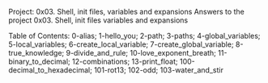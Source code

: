 Project: 0x03. Shell, init files, variables and expansions 
Answers to the project 0x03. Shell, init files variables and expansions

Table of Contents:
0-alias; 
1-hello_you; 
2-path; 
3-paths; 
4-global_variables; 
5-local_variables; 
6-create_local_variable; 
7-create_global_variable; 
8-true_knowledge; 
9-divide_and_rule; 
10-love_exponent_breath; 
11-binary_to_decimal; 
12-combinations; 
13-print_float; 
100-decimal_to_hexadecimal; 
101-rot13; 
102-odd; 
103-water_and_stir
